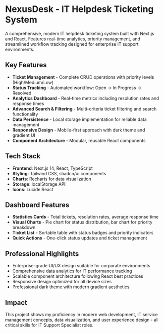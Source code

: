 # NexusDesk - IT Helpdesk Ticketing System

A comprehensive, modern IT helpdesk ticketing system built with Next.js and React. Features real-time analytics, priority management, and streamlined workflow tracking designed for enterprise IT support environments.

## Key Features

- **Ticket Management** - Complete CRUD operations with priority levels (High/Medium/Low)
- **Status Tracking** - Automated workflow: Open → In Progress → Resolved
- **Analytics Dashboard** - Real-time metrics including resolution rates and response times
- **Advanced Search & Filtering** - Multi-criteria ticket filtering and search functionality
- **Data Persistence** - Local storage implementation for reliable data management
- **Responsive Design** - Mobile-first approach with dark theme and gradient UI
- **Component Architecture** - Modular, reusable React components

## Tech Stack

- **Frontend**: Next.js 14, React, TypeScript
- **Styling**: Tailwind CSS, shadcn/ui components
- **Charts**: Recharts for data visualization
- **Storage**: localStorage API
- **Icons**: Lucide React

## Dashboard Features

- **Statistics Cards** - Total tickets, resolution rates, average response time
- **Visual Charts** - Pie chart for status distribution, bar chart for priority breakdown
- **Ticket List** - Sortable table with status badges and priority indicators
- **Quick Actions** - One-click status updates and ticket management

## Professional Highlights

- Enterprise-grade UI/UX design suitable for corporate environments
- Comprehensive data analytics for IT performance tracking
- Scalable component architecture following React best practices
- Responsive design optimized for all device sizes
- Professional dark theme with modern gradient aesthetics

## Impact

This project shows my proficiency in modern web development, IT service management concepts, data visualization, and user experience design - all critical skills for IT Support Specialist roles.
